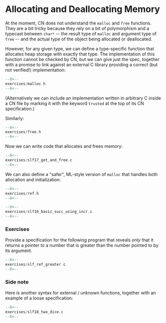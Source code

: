 # Allocating and Deallocating Memory

<!-- TODO: BCP: Again, more text is needed to set up this discussion. -->

At the moment, CN does not understand the `malloc` and `free`
functions. They are a bit tricky because they rely on a bit of
polymorphism and a typecast between `char*` -- the result type of
`malloc` and argument type of `free` -- and the actual type of the
object being allocated or deallocated.

However, for any given type, we can define a type-specific function
that allocates heap storage with exactly that type. The
implementation of this function cannot be checked by CN, but we can
give just the spec, together with a promise to link against an
external C library providing a correct (but not verified!) implementation:

```c title="exercises/malloc.h"
--8<--
exercises/malloc.h
--8<--
```

(Alternatively we can include an implementation written in arbitrary C
inside a CN file by marking it with the keyword `trusted` at the top
of its CN specification.)

Similarly:

```c title="exercises/free.h"
--8<--
exercises/free.h
--8<--
```

Now we can write code that allocates and frees memory:

```c title="exercises/slf17_get_and_free.c"
--8<--
exercises/slf17_get_and_free.c
--8<--
```

We can also define a "safer", ML-style version of `malloc` that
handles both allocation and initialization:

```c title="exercises/ref.h"
--8<--
exercises/ref.h
--8<--
```

<!--
TODO: BCP: This example is a bit broken: the file `slf0_basic_incr.c` does not appear at all in the tutorial, though a slightly different version (with signed numbers) does...
-->

```c title="exercises/slf16_basic_succ_using_incr.c"
--8<--
exercises/slf16_basic_succ_using_incr.c
--8<--
```

### Exercises

<!-- TODO: BCP: There should be a non-ref-using version of this earlier, for comparison. -->

Provide a specification for the following program that reveals _only_
that it returns a pointer to a number that is greater than the number
pointed to by its argument.

```c title="exercises/slf_ref_greater.c"
--8<--
exercises/slf_ref_greater.c
--8<--
```

### Side note

Here is another syntax for external / unknown
functions, together with an example of a loose specification:

<!--
TODO: BCP: This is a bit random -- it's not clear people need to know about this alternate syntax, and it's awkwardly mixed with a semi-interesting example that's not relevant to this section. Also awkwardly placed, right here.
-->

```c title="exercises/slf18_two_dice.c"
--8<--
exercises/slf18_two_dice.c
--8<--
```


